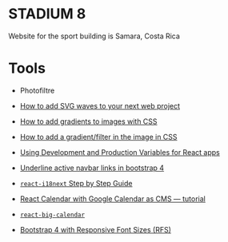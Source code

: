 # STADIUM 8

Website for the sport building is Samara, Costa Rica

# Tools

- Photofiltre

- [How to add SVG waves to your next web project](https://blog.prototypr.io/how-to-add-svg-waves-to-your-next-web-project-b720efe1c692)
- [How to add gradients to images with CSS](https://peter.coffee/how-to-use-css-pseudo-elements-to-add-a-gradient-to-images)
- [How to add a gradient/filter in the image in CSS](https://stackoverflow.com/questions/22271686/how-to-add-a-gradient-filter-in-the-image-in-css/22271784#22271784)
- [Using Development and Production Variables for React apps](https://medium.com/@a.carreras.c/development-and-production-variables-for-react-apps-c04af8b430a5)
- [Underline active navbar links in bootstrap 4](https://stackoverflow.com/questions/45833358/underline-active-navbar-links-in-bootstrap-4)
- [`react-i18next` Step by Step Guide](https://react.i18next.com/legacy-v9/step-by-step-guide)
- [React Calendar with Google Calendar as CMS — tutorial](https://blog.daftcode.pl/react-calendar-with-google-calendar-as-cms-tutorial-5f5d81e425a9)
- [`react-big-calendar`](https://intljusticemission.github.io/react-big-calendar/examples/index.html)
- [Bootstrap 4 with Responsive Font Sizes (RFS)](https://christianoliff.com/blog/bootstrap-with-rfs)
